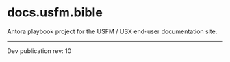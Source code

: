# docs.usfm.bible
Antora playbook project for the USFM / USX end-user documentation site.

---

Dev publication rev: 10